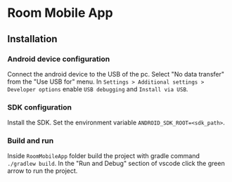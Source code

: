 # Room Mobile App

## Installation
### Android device configuration
Connect the android device to the USB of the pc.
Select "No data transfer" from the "Use USB for" menu.
In `Settings > Additional settings > Developer options` enable `USB debugging` and `Install via USB`.

### SDK configuration
Install the SDK.
Set the environment variable `ANDROID_SDK_ROOT=<sdk_path>`.

### Build and run
Inside `RoomMobileApp` folder build the project with gradle command `./gradlew build`.
In the "Run and Debug" section of vscode click the green arrow to run the project.